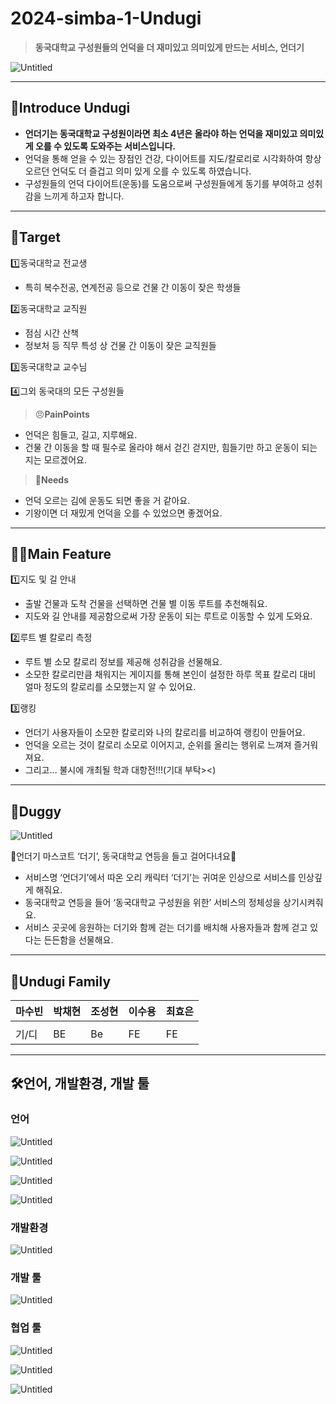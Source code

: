 # 2024-simba-1-Undugi

> **동국대학교 구성원들의 언덕을 더 재미있고 의미있게 만드는 서비스, 언더기**
> 

![Untitled](https://prod-files-secure.s3.us-west-2.amazonaws.com/02823ac9-d68f-4485-99ae-1cde50454120/0f64e03a-bac1-44ce-9422-0a7f0b9adc80/Untitled.png)

---

## 🦆Introduce Undugi

- **언더기는 동국대학교 구성원이라면 최소 4년은 올라야 하는 언덕을 재미있고 의미있게 오를 수 있도록 도와주는 서비스입니다.**
- 언덕을 통해 얻을 수 있는 장점인 건강, 다이어트를 지도/칼로리로 시각화하여 항상 오르던 언덕도 더 즐겁고 의미 있게 오를 수 있도록 하였습니다.
- 구성원들의 언덕 다이어트(운동)를 도움으로써 구성원들에게 동기를 부여하고 성취감을 느끼게 하고자 합니다.

---

## 🎯Target

1️⃣동국대학교 전교생

- 특히 복수전공, 연계전공 등으로 건물 간 이동이 잦은 학생들

2️⃣동국대학교 교직원

- 점심 시간 산책
- 정보처 등 직무 특성 상 건물 간 이동이 잦은 교직원들

3️⃣동국대학교 교수님

4️⃣그외 동국대의 모든 구성원들

> 😠**PainPoints**
> 
- 언덕은 힘들고, 길고, 지루해요.
- 건물 간 이동을 할 때 필수로 올라야 해서 걷긴 걷지만, 힘들기만 하고 운동이 되는지는 모르겠어요.

> **🤩Needs**
> 
- 언덕 오르는 김에 운동도 되면 좋을 거 같아요.
- 기왕이면 더 재밌게 언덕을 오를 수 있었으면 좋겠어요.

---

## 🤳🏼Main Feature

1️⃣지도 및 길 안내

- 출발 건물과 도착 건물을 선택하면 건물 별 이동 루트를 추천해줘요.
- 지도와 길 안내를 제공함으로써 가장 운동이 되는 루트로 이동할 수 있게 도와요.

2️⃣루트 별 칼로리 측정

- 루트 별 소모 칼로리 정보를 제공해 성취감을 선물해요.
- 소모한 칼로리만큼 채워지는 게이지를 통해 본인이 설정한 하루 목표 칼로리 대비 얼마 정도의 칼로리를 소모했는지 알 수 있어요.

3️⃣랭킹

- 언더기 사용자들이 소모한 칼로리와 나의 칼로리를 비교하여 랭킹이 만들어요.
- 언덕을 오르는 것이 칼로리 소모로 이어지고, 순위를 올리는 행위로 느껴져 즐거워져요.
- 그리고… 불시에 개최될 학과 대항전!!!(기대 부탁><)

---

## 🦆Duggy

![Untitled](https://prod-files-secure.s3.us-west-2.amazonaws.com/02823ac9-d68f-4485-99ae-1cde50454120/cb4e03e8-8b3f-4dd4-9218-8e11d88bdcfd/Untitled.png)

🏮언더기 마스코트 ‘더기’, 동국대학교 연등을 들고 걸어다녀요🏮

- 서비스명 ‘언더기’에서 따온 오리 캐릭터 ‘더기’는 귀여운 인상으로 서비스를 인상깊게 해줘요.
- 동국대학교 연등을 들어 ‘동국대학교 구성원을 위한’ 서비스의 정체성을 상기시켜줘요.
- 서비스 곳곳에 응원하는 더기와 함께 걷는 더기를 배치해 사용자들과 함께 걷고 있다는 든든함을 선물해요.

---

## 👯Undugi Family

| 마수빈 | 박채현 | 조성현 | 이수용 | 최효은 |
| --- | --- | --- | --- | --- |
|  |  |  |  |  |
| 기/디 | BE | Be | FE | FE |

---

## 🛠️언어, 개발환경, 개발 툴

### 언어

![Untitled](https://prod-files-secure.s3.us-west-2.amazonaws.com/02823ac9-d68f-4485-99ae-1cde50454120/d4677f64-d369-4b53-89b7-915d8ecae5af/Untitled.png)

![Untitled](https://prod-files-secure.s3.us-west-2.amazonaws.com/02823ac9-d68f-4485-99ae-1cde50454120/134af9a3-2e0d-438e-b5f8-27efd9a80bc7/Untitled.png)

![Untitled](https://prod-files-secure.s3.us-west-2.amazonaws.com/02823ac9-d68f-4485-99ae-1cde50454120/b2003d26-830a-46d9-a0b8-37b0d49d3788/Untitled.png)

![Untitled](https://prod-files-secure.s3.us-west-2.amazonaws.com/02823ac9-d68f-4485-99ae-1cde50454120/2dfad3eb-570c-4783-8780-88b0b90f3d06/Untitled.png)

### 개발환경

![Untitled](https://prod-files-secure.s3.us-west-2.amazonaws.com/02823ac9-d68f-4485-99ae-1cde50454120/d72f4d96-fa0c-44f7-8f51-5284be4dc109/Untitled.png)

### 개발 툴

![Untitled](https://prod-files-secure.s3.us-west-2.amazonaws.com/02823ac9-d68f-4485-99ae-1cde50454120/a4e09fe2-77e5-4296-a77f-9a9fdf55b9be/Untitled.png)

### 협업 툴

![Untitled](https://prod-files-secure.s3.us-west-2.amazonaws.com/02823ac9-d68f-4485-99ae-1cde50454120/52f16cec-4c39-46d4-9ecf-4b4a1ee7e241/Untitled.png)

![Untitled](https://prod-files-secure.s3.us-west-2.amazonaws.com/02823ac9-d68f-4485-99ae-1cde50454120/2754cdb5-c707-4659-a0c5-fa66f8c17c8f/Untitled.png)

![Untitled](https://prod-files-secure.s3.us-west-2.amazonaws.com/02823ac9-d68f-4485-99ae-1cde50454120/e3d20457-80e6-4f7d-9720-d421a5066194/Untitled.png)
